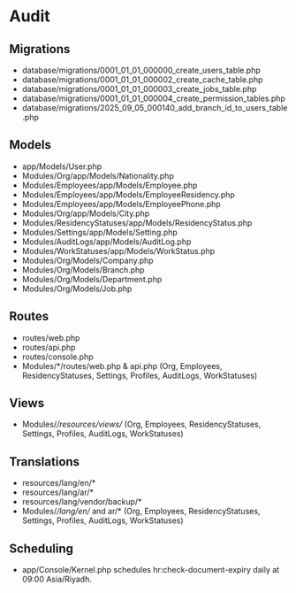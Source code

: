 # Audit

## Migrations
- database/migrations/0001_01_01_000000_create_users_table.php
- database/migrations/0001_01_01_000002_create_cache_table.php
- database/migrations/0001_01_01_000003_create_jobs_table.php
- database/migrations/0001_01_01_000004_create_permission_tables.php
- database/migrations/2025_09_05_000140_add_branch_id_to_users_table.php

## Models
- app/Models/User.php
- Modules/Org/app/Models/Nationality.php
- Modules/Employees/app/Models/Employee.php
- Modules/Employees/app/Models/EmployeeResidency.php
- Modules/Employees/app/Models/EmployeePhone.php
- Modules/Org/app/Models/City.php
- Modules/ResidencyStatuses/app/Models/ResidencyStatus.php
- Modules/Settings/app/Models/Setting.php
- Modules/AuditLogs/app/Models/AuditLog.php
- Modules/WorkStatuses/app/Models/WorkStatus.php
 - Modules/Org/Models/Company.php
 - Modules/Org/Models/Branch.php
 - Modules/Org/Models/Department.php
 - Modules/Org/Models/Job.php

## Routes
- routes/web.php
- routes/api.php
- routes/console.php
- Modules/*/routes/web.php & api.php (Org, Employees, ResidencyStatuses, Settings, Profiles, AuditLogs, WorkStatuses)

## Views
- Modules/*/resources/views/* (Org, Employees, ResidencyStatuses, Settings, Profiles, AuditLogs, WorkStatuses)

## Translations
- resources/lang/en/*
- resources/lang/ar/*
- resources/lang/vendor/backup/*
- Modules/*/lang/en/* and ar/* (Org, Employees, ResidencyStatuses, Settings, Profiles, AuditLogs, WorkStatuses)

## Scheduling
- app/Console/Kernel.php schedules hr:check-document-expiry daily at 09:00 Asia/Riyadh.

